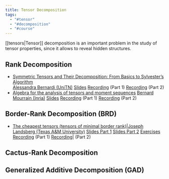 ```yaml
---
title: Tensor Decomposition
tags:
  - "#tensor"
  - "#decomposition"
  - "#course"
---
```


[[tensors|Tensor]] decomposition is an important problem in the study of tensor properties, since it allows to reveal hidden structures. 

## Rank Decomposition

- [Symmetric Tensors and Their Decomposition: From Basics to Sylvester’s Algorithm](https://drive.google.com/file/d/1d8korrLbzTgmMrnWVQQLZBcUK-AaGt8n/view?usp=sharing)   
	  [Alessandra Bernardi (UniTN)](https://webapps.unitn.it/du/it/Persona/PER0061203/Curriculum) 
	   [Slides](https://drive.google.com/file/d/1YCFqzxkjvBoV42dBvmwfcB_tAmCG20vb/view?usp=sharing) [Recording](https://www.youtube.com/watch?v=jtNYJ5tg9fg) (Part 1) [Recording](https://youtu.be/sYdgTN6aIfA) (Part 2)
-  [Algebra for the analysis of tensors and moment sequences](https://drive.google.com/file/d/1WSSWsfXtLyLx_SXwt8-D3DEjQ5LCyJqK/view?usp=drive_link)
	  [Bernard Mourrain (Inria)](https://www-sop.inria.fr/members/Bernard.Mourrain/) 
	  [Slides](https://drive.google.com/file/d/1hmBzUDefco-eU1S0WDEl4M0NLj2y9nqd/view?usp=sharing)  [Recording](https://www.youtube.com/watch?v=jaCXl0yxYXQ) (Part 1)  [Recording](https://youtu.be/dTIwl_2e-4A) (Part 2)

## Border-Rank Decomposition (BRD)

- [The cheapest tensors (tensors of minimal border rank)](https://drive.google.com/file/d/1gr9l6-TC1oD7In5aQNHDcmP7H6za74Tr/view?usp=sharing)|[Joseph Landsberg (Texas A&M University)](https://people.tamu.edu/~jml//index.html)
  [Slides Part 1](https://drive.google.com/file/d/19Yvxie228dtGn4s4XJDFjCNbxLoghvj7/view?usp=sharing) [Slides Part 2](https://drive.google.com/file/d/1kV0-dYJsxbjPrMEy_EDqrbDNYEVUTsEN/view?usp=sharing)  [Exercises](https://drive.google.com/file/d/1Oe-qWPZbyQ-GMNoviPiT3Ef7PE0c8hLm/view?usp=sharing)  [Recording](https://youtu.be/kiUzk6fglOs) (Part 1)  [Recording](https://youtu.be/nPTqgaPuLAk)| (Part 2)

## Cactus-Rank Decomposition

## Generalized Additive Decomposition (GAD) 
